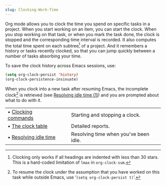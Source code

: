 ```yaml
---
slug: Clocking-Work-Time
---
```


Org mode allows you to clock the time you spend on specific tasks in a project. When you start working on an item, you can start the clock. When you stop working on that task, or when you mark the task done, the clock is stopped and the corresponding time interval is recorded. It also computes the total time spent on each subtree[^1] of a project. And it remembers a history or tasks recently clocked, so that you can jump quickly between a number of tasks absorbing your time.

To save the clock history across Emacs sessions, use:

```lisp
(setq org-clock-persist 'history)
(org-clock-persistence-insinuate)
```

When you clock into a new task after resuming Emacs, the incomplete clock[^2] is retrieved (see [Resolving idle time (1)](Resolving-idle-time-_00281_0029)) and you are prompted about what to do with it.

|                                              |    |                                       |
| :------------------------------------------- | -- | :------------------------------------ |
| • [Clocking commands](Clocking-commands)     |    | Starting and stopping a clock.        |
| • [The clock table](The-clock-table)         |    | Detailed reports.                     |
| • [Resolving idle time](Resolving-idle-time) |    | Resolving time when you’ve been idle. |

[^1]: Clocking only works if all headings are indented with less than 30 stars. This is a hard-coded limitation of `lmax` in `org-clock-sum`.

[^2]: To resume the clock under the assumption that you have worked on this task while outside Emacs, use ‘`(setq org-clock-persist t)`’.

